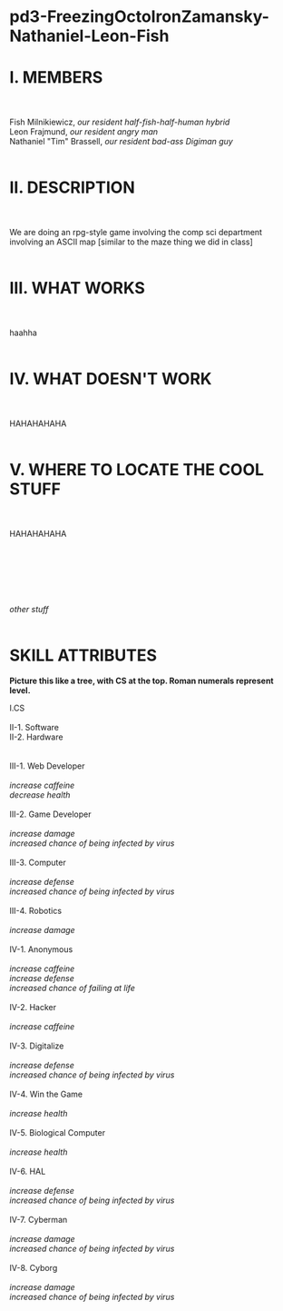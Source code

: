<html>
<head>
<h1>
pd3-FreezingOctoIronZamansky-Nathaniel-Leon-Fish
</h1>
</head>

<body>
<h1>I. MEMBERS</h1><br><br>
Fish Milnikiewicz, <i>our resident half-fish-half-human hybrid</i><br>
Leon Frajmund, <i>our resident angry man</i><br>
Nathaniel "Tim" Brassell, <i>our resident bad-ass Digiman guy</i><br><br>
	
<h1>II. DESCRIPTION</h1><br><br>
We are doing an rpg-style game involving the comp sci department involving an ASCII map [similar to the maze thing we did in class]<br><br>

<h1>III. WHAT WORKS</h1><br><br>
haahha<br><br>


<h1>IV. WHAT DOESN'T WORK</h1><br><br>
HAHAHAHAHA<br><br>

<h1>V. WHERE TO LOCATE THE COOL STUFF</h1><br><br>
HAHAHAHAHA<br><br>


<br><br><br><br><br>
<i>other stuff</i><br><br>
<h1>SKILL ATTRIBUTES </h1>
<b>Picture this like a tree, with CS at the top. Roman numerals represent level.</b>
<p>
I.CS 
<br><br>
II-1. Software<br>
II-2. Hardware<br>
<br><br>
III-1. Web Developer<br>
	<br><i>increase caffeine</i>
	<br><i>decrease health</i><br><br>
III-2. Game Developer<br>
	<br><i>increase damage</i>
	<br><i>increased chance of being infected by virus</i><br><br>
III-3. Computer<br>
	<br><i>increase defense</i>
	<br><i>increased chance of being infected by virus</i><br><br>
III-4. Robotics<br>
	<br><i>increase damage</i>
<br><br>
IV-1. Anonymous<br>
	<br><i>increase caffeine</i>
	<br><i>increase defense</i>
	<br><i>increased chance of failing at life</i><br><br>
IV-2. Hacker<br>
	<br><i>increase caffeine</i><br><br>
IV-3. Digitalize<br>
	<br><i>increase defense</i>
	<br><i>increased chance of being infected by virus</i><br><br>
IV-4. Win the Game<br>
	<br><i>increase health</i><br><br>
IV-5. Biological Computer<br>
	<br><i>increase health</i><br><br>
IV-6. HAL<br>
	<br><i>increase defense</i>
	<br><i>increased chance of being infected by virus</i><br><br>
IV-7. Cyberman<br>
	<br><i>increase damage</i>
	<br><i>increased chance of being infected by virus</i><br><br>
IV-8. Cyborg<br>
	<br><i>increase damage</i>
	<br><i>increased chance of being infected by virus</i><br><br>
</p>

</body>
</html>
